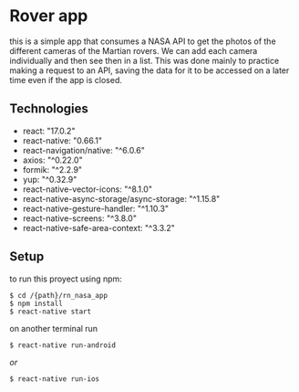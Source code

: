 #  Rover app

this is a simple app that consumes a NASA API to get the photos of the different cameras of the Martian rovers. We can add each camera individually and then see then in a list. This was done mainly to practice making a request to an API, saving the data for it to be accessed on a later time even if the app is closed.

## Technologies
* react: "17.0.2"
* react-native: "0.66.1"
* react-navigation/native: "^6.0.6"
* axios: "^0.22.0"
* formik: "^2.2.9"
* yup: "^0.32.9"
* react-native-vector-icons: "^8.1.0"
* react-native-async-storage/async-storage: "^1.15.8"
* react-native-gesture-handler: "^1.10.3"
* react-native-screens: "^3.8.0"
* react-native-safe-area-context: "^3.3.2"

## Setup 

to run this proyect using npm:

```
$ cd /{path}/rn_nasa_app
$ npm install
$ react-native start
```
on another terminal run 
```
$ react-native run-android 
```
*or*
```
$ react-native run-ios 
```

